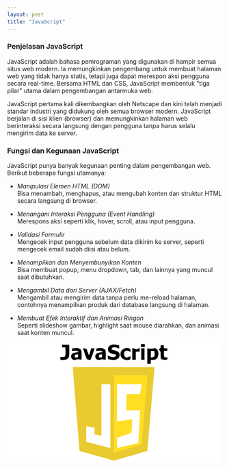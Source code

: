 ```yaml
---
layout: post
title: "JavaScript"
---
```

<!-- ### Penjelasan Javasript -->

### Penjelasan JavaScript

JavaScript adalah bahasa pemrograman yang digunakan di hampir semua situs web modern. Ia memungkinkan pengembang untuk membuat halaman web yang tidak hanya statis, tetapi juga dapat merespon aksi pengguna secara real-time. Bersama HTML dan CSS, JavaScript membentuk "tiga pilar" utama dalam pengembangan antarmuka web.

JavaScript pertama kali dikembangkan oleh Netscape dan kini telah menjadi standar industri yang didukung oleh semua browser modern. JavaScript berjalan di sisi klien (browser) dan memungkinkan halaman web berinteraksi secara langsung dengan pengguna tanpa harus selalu mengirim data ke server.

### Fungsi dan Kegunaan JavaScript

JavaScript punya banyak kegunaan penting dalam pengembangan web. Berikut beberapa fungsi utamanya:

- *Manipulasi Elemen HTML (DOM)*  
   Bisa menambah, menghapus, atau mengubah konten dan struktur HTML secara langsung di browser.

- *Menangani Interaksi Pengguna (Event Handling)*  
   Merespons aksi seperti klik, hover, scroll, atau input pengguna.

- *Validasi Formulir*  
   Mengecek input pengguna sebelum data dikirim ke server, seperti mengecek email sudah diisi atau belum.

- *Menampilkan dan Menyembunyikan Konten*  
   Bisa membuat popup, menu dropdown, tab, dan lainnya yang muncul saat dibutuhkan.

- *Mengambil Data dari Server (AJAX/Fetch)*  
   Mengambil atau mengirim data tanpa perlu me-reload halaman, contohnya menampilkan produk dari database langsung di halaman.

- *Membuat Efek Interaktif dan Animasi Ringan*  
   Seperti slideshow gambar, highlight saat mouse diarahkan, dan animasi saat konten muncul.

![JavaScript](/assets/images/javascript.jpg)